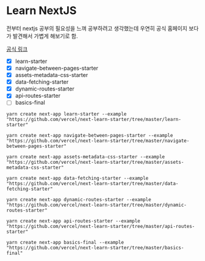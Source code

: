 # Learn NextJS

전부터 nextjs 공부의 필요성을 느껴 공부하려고 생각했는데 우연히 공식 홈페이지 보다가 발견해서 가볍게 해보기로 함. 

[공식 링크](https://nextjs.org/learn/basics/create-nextjs-app)


* [x] learn-starter
* [x] navigate-between-pages-starter
* [x] assets-metadata-css-starter
* [x] data-fetching-starter
* [x] dynamic-routes-starter
* [x] api-routes-starter
* [ ] basics-final

```
yarn create next-app learn-starter --example "https://github.com/vercel/next-learn-starter/tree/master/learn-starter"
```

```
yarn create next-app navigate-between-pages-starter --example "https://github.com/vercel/next-learn-starter/tree/master/navigate-between-pages-starter"
```

```
yarn create next-app assets-metadata-css-starter --example "https://github.com/vercel/next-learn-starter/tree/master/assets-metadata-css-starter"
```

```
yarn create next-app data-fetching-starter --example "https://github.com/vercel/next-learn-starter/tree/master/data-fetching-starter"
```

```
yarn create next-app dynamic-routes-starter --example "https://github.com/vercel/next-learn-starter/tree/master/dynamic-routes-starter"
```

```
yarn create next-app api-routes-starter --example "https://github.com/vercel/next-learn-starter/tree/master/api-routes-starter"
```

```
yarn create next-app basics-final --example "https://github.com/vercel/next-learn-starter/tree/master/basics-final"
```
